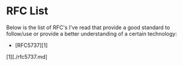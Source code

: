 # RFC List

Below is the list of RFC's I've read that provide a good standard to
follow/use or provide a better understanding of a certain technology:

* [RFC5737][1]  


[1][./rfc5737.md]

